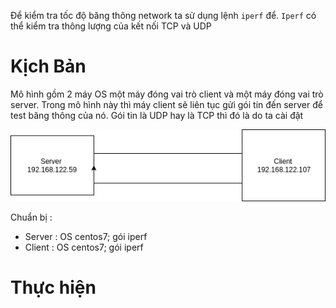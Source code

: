 Để kiểm tra tốc độ băng thông network ta sử dụng lệnh `iperf` để. `Iperf` có thể kiểm tra thông lượng của kết nối TCP và UDP 

# Kịch Bản 
Mô hình gồm 2 máy OS một máy đóng vai trò client và một máy đóng vai trò server. Trong mô hình này thì máy client sẽ liên tục gửi gói tin đến server để test băng thông của nó. Gói tin là UDP hay là TCP thì đó là do ta cài đặt 

![](../images/labs/network/network.png)

Chuẩn bị :
- Server : OS centos7; gói iperf 
- Client : OS centos7; gói iperf 

# Thực hiện 